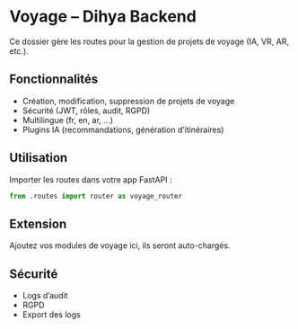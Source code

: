 # Voyage – Dihya Backend

Ce dossier gère les routes pour la gestion de projets de voyage (IA, VR, AR, etc.).

## Fonctionnalités
- Création, modification, suppression de projets de voyage
- Sécurité (JWT, rôles, audit, RGPD)
- Multilingue (fr, en, ar, ...)
- Plugins IA (recommandations, génération d’itinéraires)

## Utilisation
Importer les routes dans votre app FastAPI :

```python
from .routes import router as voyage_router
```

## Extension
Ajoutez vos modules de voyage ici, ils seront auto-chargés.

## Sécurité
- Logs d’audit
- RGPD
- Export des logs
